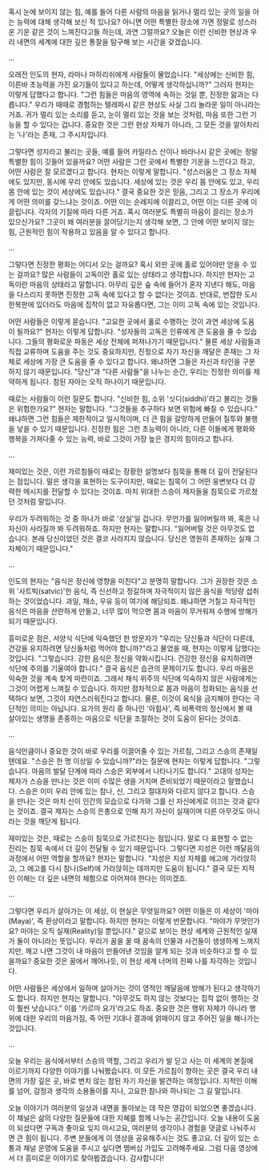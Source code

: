 혹시 눈에 보이지 않는 힘, 예를 들어 다른 사람의 마음을 읽거나 멀리 있는 곳의 일을 아는 능력에 대해 생각해 보신 적 있나요? 아니면 어떤 특별한 장소에 가면 정말로 성스러운 기운 같은 것이 느껴진다고들 하는데, 과연 그럴까요? 오늘은 이런 신비한 현상과 우리 내면의 세계에 대한 깊은 통찰을 탐구해 보는 시간을 갖겠습니다.

...

오래전 인도의 현자, 라마나 마하리쉬에게 사람들이 물었습니다. "세상에는 신비한 힘, 이른바 초능력을 가진 요기들이 있다고 하는데, 어떻게 생각하십니까?" 그러자 현자는 이렇게 답했다고 합니다. "그런 힘들은 마음의 영역에 속하는 것일 뿐, 진정한 앎과는 다릅니다." 우리가 때때로 경험하는 텔레파시 같은 현상도 사실 그리 놀라운 일이 아니라는 거죠. 귀가 멀리 있는 소리를 듣고, 눈이 멀리 있는 것을 보는 것처럼, 마음 또한 그런 기능을 할 수 있다는 겁니다. 중요한 것은 그런 현상 자체가 아니라, 그 모든 것을 알아차리는 '나'라는 존재, 그 주시자입니다.

그렇다면 성지라고 불리는 곳들, 예를 들어 카일라스 산이나 바라나시 같은 곳에는 정말 특별한 힘이 깃들어 있을까요? 어떤 사람은 그런 곳에서 특별한 기운을 느낀다고 하고, 어떤 사람은 잘 모르겠다고 합니다. 현자는 이렇게 말합니다. "성스러움은 그 장소 자체에도 있지만, 동시에 우리 안에도 있습니다. 세상에 있는 것은 우리 몸 안에도 있고, 우리 몸 안에 있는 것이 세상에도 있습니다." 결국 중요한 것은 믿음, 그리고 그 장소가 우리에게 어떤 의미를 갖느냐는 것이죠. 어떤 이는 순례지에 이끌리고, 어떤 이는 다른 곳에 이끌립니다. 각자의 기질에 따라 다른 거죠. 혹시 여러분도 특별히 마음이 끌리는 장소가 있으신가요? 그곳이 왜 여러분을 끌어당기는지 생각해 보면, 그 안에 어떤 보이지 않는 힘, 근원적인 힘이 작용하고 있음을 알 수 있다고 합니다.

...

그렇다면 진정한 평화는 어디서 오는 걸까요? 혹시 외딴 곳에 홀로 있어야만 얻을 수 있는 걸까요? 많은 사람들이 고독이란 홀로 있는 상태라고 생각합니다. 하지만 현자는 고독이란 마음의 상태라고 말합니다. 아무리 깊은 숲 속에 들어가 혼자 지낸다 해도, 마음을 다스리지 못하면 진정한 고독 속에 있다고 할 수 없다는 것이죠. 반대로, 번잡한 도시 한복판에 있더라도 마음에 집착이 없고 자유롭다면, 그는 이미 고독 속에 있는 것입니다.

어떤 사람들은 이렇게 묻습니다. "고요한 곳에서 홀로 수행하는 것이 과연 세상에 도움이 될까요?" 현자는 이렇게 답합니다. "성자들의 고독은 인류에게 큰 도움을 줄 수 있습니다. 그들의 평화로운 파동은 세상 전체에 퍼져나가기 때문입니다." 물론 세상 사람들과 직접 교류하며 도움을 주는 것도 중요하지만, 진정으로 자기 자신을 깨달은 존재는 그 자체로 세상에 가장 큰 도움을 줄 수 있다고 합니다. 왜냐하면 그들은 자신과 타인을 구분하지 않기 때문입니다. "당신"과 "다른 사람들"을 나누는 순간, 우리는 진정한 의미를 제약하게 됩니다. 참된 자아는 오직 하나이기 때문입니다.

때로는 사람들이 이런 질문도 합니다. "신비한 힘, 소위 '싯디(siddhi)'라고 불리는 것들은 위험한가요?" 현자는 말합니다. "그것들을 추구하다 보면 위험에 빠질 수 있습니다." 왜냐하면 그런 힘들은 제한적이고 일시적이며, 더 큰 힘을 갈망하게 만들어 질투와 불행을 낳을 수 있기 때문입니다. 진정한 힘은 그런 초능력이 아니라, 다른 이들에게 평화와 행복을 가져다줄 수 있는 능력, 바로 그것이 가장 높은 경지의 힘이라고 합니다.

...

재미있는 것은, 이런 가르침들이 때로는 장황한 설명보다 침묵을 통해 더 깊이 전달된다는 점입니다. 말은 생각을 표현하는 도구이지만, 때로는 침묵이 그 어떤 웅변보다 더 강력한 메시지를 전달할 수 있다는 것이죠. 마치 위대한 스승이 제자들을 침묵으로 가르쳤던 것처럼 말입니다.

우리가 두려워하는 것 중 하나가 바로 '상실'일 겁니다. 무언가를 잃어버릴까 봐, 혹은 나 자신이 사라질까 봐 두려워하죠. 하지만 현자는 말합니다. "잃어버릴 것은 아무것도 없습니다. 본래 당신이었던 것은 결코 사라지지 않습니다. 당신은 영원히 존재하는 실재 그 자체이기 때문입니다."

...

인도의 현자는 "음식은 정신에 영향을 미친다"고 분명히 말합니다. 그가 권장한 것은 소위 '사트빅(satvic)'한 음식, 즉 신선하고 정갈하며 자극적이지 않은 음식을 적당량 섭취하는 것이었습니다. 과일, 채소, 우유 등이 여기에 해당되죠. 왜냐하면 거칠고 자극적인 음식은 마음을 산란하게 만들고, 너무 많이 먹으면 몸과 마음이 무거워져 수행에 방해가 되기 때문입니다.

흥미로운 점은, 서양식 식단에 익숙했던 한 방문자가 "우리는 당신들과 식단이 다른데, 건강을 유지하려면 당신들처럼 먹어야 합니까?"라고 물었을 때, 현자는 이렇게 답했다는 것입니다. "그렇습니다. 강한 음식은 정신을 약화시킵니다. 건강한 정신을 유지하려면 식단에 주의를 기울여야 합니다." 결국 음식은 습관의 문제이기도 합니다. 우리 마음은 익숙한 것을 계속 찾게 마련이죠. 그래서 채식 위주의 식단에 익숙하지 않은 사람에게는 그것이 어렵게 느껴질 수 있습니다. 하지만 점차적으로 몸과 마음이 정화되는 음식을 선택하다 보면, 그것이 자연스러워진다고 합니다. 물론, 이것이 육식을 금지해야 한다는 극단적인 의미는 아닙니다. 요가의 원리 중 하나인 '아힘사', 즉 비폭력의 정신에서 볼 때 살아있는 생명을 존중하는 마음으로 식단을 조절하는 것이 도움이 된다는 것이죠.

...

음식만큼이나 중요한 것이 바로 우리를 이끌어줄 수 있는 가르침, 그리고 스승의 존재일 텐데요. "스승은 한 명 이상일 수 있습니까?"라는 질문에 현자는 이렇게 답합니다. "그렇습니다. 마음의 발달 단계에 따라 스승은 외부에서 나타나기도 합니다." 고대의 성자는 제자가 스승을 만나는 것은 이미 수많은 생을 거치며 준비되었기 때문이라고 말했습니다. 스승은 이미 우리 안에 있는 참나, 신, 그리고 절대자와 다르지 않다고 합니다. 스승을 만나는 것은 마치 신이 인간의 모습으로 다가와 그를 신 자신에게로 이끄는 것과 같다는 것이죠. 결국 제자는 스승의 은총으로 인해 자기 자신이 실재이며 다른 아무것도 아니라는 것을 깨닫게 됩니다.

재미있는 것은, 때로는 스승이 침묵으로 가르친다는 점입니다. 말로 다 표현할 수 없는 진리는 침묵 속에서 더 깊이 전달될 수 있기 때문입니다. 그렇다면 지성은 이런 깨달음의 과정에서 어떤 역할을 할까요? 현자는 말합니다. "지성은 지성 자체를 에고에 가라앉히고, 그 에고를 다시 참나(Self)에 가라앉히는 데까지만 도움이 됩니다." 결국 모든 지적인 이해는 더 깊은 내면의 체험으로 이어져야 한다는 의미겠죠.

...

그렇다면 우리가 살아가는 이 세상, 이 현실은 무엇일까요? 어떤 이들은 이 세상이 '마야(Maya)', 즉 환상이라고 말합니다. 하지만 현자는 이렇게 반문합니다. "마야가 무엇인가요? 마야는 오직 실재(Reality)일 뿐입니다." 겉으로 보이는 현상 세계와 근원적인 실재가 둘이 아니라는 뜻입니다. 우리가 꿈을 꿀 때 꿈속의 인물과 사건들이 생생하게 느껴지지만, 깨고 나면 그것이 내 마음이 만들어낸 것임을 알게 되는 것과 비슷하다고 할 수 있을까요? 중요한 것은 꿈에서 깨어나듯, 이 현상 세계 너머의 진짜 나를 자각하는 것입니다.

어떤 사람들은 세상에서 일하며 살아가는 것이 영적인 깨달음에 방해가 된다고 생각하기도 합니다. 하지만 현자는 말합니다. "아무것도 하지 않는 것보다는 집착 없이 행하는 것이 훨씬 낫습니다." 이를 '카르마 요가'라고도 하죠. 중요한 것은 행위 자체가 아니라 행위에 대한 우리의 마음가짐, 즉 어떤 기대나 결과에 얽매이지 않고 주어진 일을 해나가는 것입니다.

...

오늘 우리는 음식에서부터 스승의 역할, 그리고 우리가 발 딛고 사는 이 세계의 본질에 이르기까지 다양한 이야기를 나눠봤습니다. 이 모든 가르침이 향하는 곳은 결국 우리 내면의 가장 깊은 곳, 바로 변치 않는 참된 자기 자신을 발견하는 여정입니다. 지적인 이해를 넘어, 감정과 생각의 소용돌이를 지나, 고요한 참나와 하나되는 그 길 말입니다.

오늘 이야기가 여러분의 일상과 내면을 돌아보는 데 작은 영감이 되었으면 좋겠습니다. 이 채널은 삶의 다양한 질문들에 대한 지혜를 함께 나누는 공간입니다. 오늘 내용이 도움이 되셨다면 구독과 좋아요 잊지 마시고요, 여러분의 생각이나 경험을 댓글로 나눠주시면 큰 힘이 됩니다. 주변 분들에게 이 영상을 공유해주시는 것도 좋고요. 더 깊이 있는 소통과 채널 운영에 도움을 주시고 싶다면 멤버십 가입도 고려해주세요. 그럼 다음 영상에서 더 흥미로운 이야기로 찾아뵙겠습니다. 감사합니다!